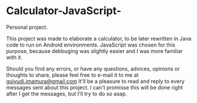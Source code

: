 Calculator-JavaScript-
======================

Personal project.

This project was made to elaborate a calculator, to be later rewritten in Java code to run on Android environments.
JavaScript was chosen for this purpose, because debbuging was slightly easier and I was more familiar with it.

Should you find any errors, or have any questions, advices, opinions or thoughts to share, please feel free to e-mail it to me at guiyudi.imamura@gmail.com
It'll be a pleasure to read and reply to every messages sent about this project.
I can't promisse this will be done right after I get the messages, but I'll try to do so asap.


